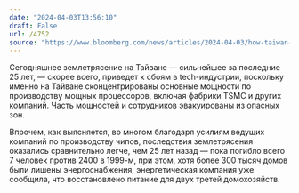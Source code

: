 ```yaml
---
date: "2024-04-03T13:56:10"
draft: False
url: /4752
source: "https://www.bloomberg.com/news/articles/2024-04-03/how-taiwan-quake-puts-world-s-most-advanced-chips-at-risk?srnd=technology-vp"
---
```


Сегодняшнее землетрясение на Тайване — сильнейшее за последние 25 лет, — скорее всего, приведет к сбоям в tech-индустрии, поскольку именно на Тайване сконцентрированы основные мощности по производству мощных процессоров, включая фабрики TSMC и других компаний. Часть мощностей и сотрудников эвакуированы из опасных зон. 

Впрочем, как выясняется, во многом благодаря усилиям ведущих компаний по производству чипов, последствия землетрясения оказались сравнительно легче, чем 25 лет назад — пока погибло всего 7 человек против 2400 в 1999-м, при этом, хотя более 300 тысяч домов были лишены энергоснабжения, энергетическая компания уже сообщила, что восстановлено питание для двух третей домохозяйств.
